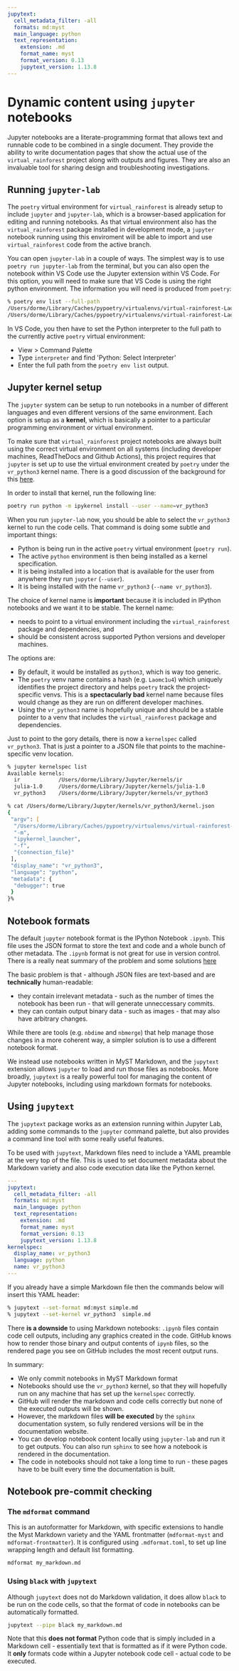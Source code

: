 ```yaml
---
jupytext:
  cell_metadata_filter: -all
  formats: md:myst
  main_language: python
  text_representation:
    extension: .md
    format_name: myst
    format_version: 0.13
    jupytext_version: 1.13.8
---
```


# Dynamic content using `jupyter` notebooks

Jupyter notebooks are a literate-programming format that allows text and runnable code
to be combined in a single document. They provide the ability to write documentation
pages that show the actual use of the `virtual_rainforest` project along with outputs
and figures. They are also an invaluable tool for sharing design and troubleshooting
investigations.

## Running `jupyter-lab`

The `poetry` virtual environment for `virtual_rainforest` is already setup to
include `jupyter` and `jupyter-lab`, which is a browser-based application for editing
and running notebooks. As that virtual environment also has the `virtual_rainforest`
package installed in development mode, a `jupyter` notebook running using this
enviroment will be able to import and use `virtual_rainforest` code from the active
branch.

You can open `jupyter-lab` in a couple of ways. The simplest way is to use `poetry run
jupyter-lab` from the terminal, but you can also open the notebook within VS Code use
the Jupyter extension within VS Code. For this option, you will need to make sure that
VS Code is using the right python environment. The information you will need is
produced from `poetry`:

```zsh
% poetry env list --full-path
/Users/dorme/Library/Caches/pypoetry/virtualenvs/virtual-rainforest-Laomc1u4-py3.10
/Users/dorme/Library/Caches/pypoetry/virtualenvs/virtual-rainforest-Laomc1u4-py3.9 (Activated)
```

In VS Code, you then have to set the Python interpreter to the full path to the
currently active `poetry` virtual environment:

- View > Command Palette
- Type `interpreter` and find 'Python: Select Interpreter'
- Enter the full path from the `poetry env list` output.

## Jupyter kernel setup

The `jupyter` system can be setup to run notebooks in a number of different languages
and even different versions of the same environment. Each option is setup as a
**kernel**, which is basically a pointer to a particular programming environment or
virtual environment.

To make sure that `virtual_rainforest` project notebooks are always built using the
correct virtual environment on all systems (including developer machines, ReadTheDocs
and Github Actions), this project requires that `jupyter` is set up to use the virtual
environment created by `poetry` under the `vr_python3` kernel name. There is a good
discussion of the background for this
[here](https://janakiev.com/blog/jupyter-virtual-envs/).

In order to install that kernel, run the following line:

```zsh
poetry run python -m ipykernel install --user --name=vr_python3
```

When you run `jupyter-lab` now, you should be able to select the `vr_python3` kernel to
run the code cells. That command is doing some subtle and important things:

- Python is being run in the active `poetry` virtual environment (`poetry run`).
- The active `python` environment is then being installed as a kernel specification.
- It is being installed into a location that is available for the user from anywhere
  they run `jupyter` (`--user`).
- It is being installed with the name `vr_python3` (`--name vr_python3`).

The choice of kernel name is **important** because it is included in IPython notebooks
and we want it to be stable. The kernel name:

- needs to point to a virtual environment including the `virtual_rainforest` package
  and dependencies, and
- should be consistent across supported Python versions and developer machines.

The options are:

- By default, it would be installed as `python3`, which is way too generic.
- The `poetry` venv name contains a hash (e.g. `Laomc1u4`) which uniquely identifies the
  project directory and helps `poetry` track the project-specific venvs. This is a
  **spectacularly bad** kernel name because files would change as they are run on
  different developer machines.
- Using the `vr_python3` name is hopefully unique and should be a stable pointer to a
  venv that includes  the `virtual_rainforest` package and dependencies.

Just to point to the gory details, there is now a `kernelspec` called `vr_python3`. That
is just a pointer to a JSON file that points to the machine-specific venv location.

```zsh
% jupyter kernelspec list
Available kernels:
  ir            /Users/dorme/Library/Jupyter/kernels/ir
  julia-1.0     /Users/dorme/Library/Jupyter/kernels/julia-1.0
  vr_python3    /Users/dorme/Library/Jupyter/kernels/vr_python3
```

```zsh
% cat /Users/dorme/Library/Jupyter/kernels/vr_python3/kernel.json
{
 "argv": [
  "/Users/dorme/Library/Caches/pypoetry/virtualenvs/virtual-rainforest-Laomc1u4-py3.10/bin/python",
  "-m",
  "ipykernel_launcher",
  "-f",
  "{connection_file}"
 ],
 "display_name": "vr_python3",
 "language": "python",
 "metadata": {
  "debugger": true
 }
}%
```

## Notebook formats

The default `jupyter` notebook format is the IPython Notebook `.ipynb`. This file uses
the JSON format to store the text and code and a whole bunch of other metadata. The
`.ipynb` format is not great for use in version control. There is a really neat summary
of the problem and some solutions
[here](https://nextjournal.com/schmudde/how-to-version-control-jupyter)

The basic problem is that - although JSON files are text-based and are **technically**
human-readable:

- they contain irrelevant metadata - such as the number of times the notebook has been
  run - that will generate unneccessary commits.
- they can contain output binary data - such as images - that may also have arbitrary
  changes.

While there are tools (e.g. `nbdime` and `nbmerge`) that help manage those changes in a
more coherent way, a simpler solution is to use a different notebook format.

We instead use notebooks written in MyST Markdown, and the `jupytext` extension allows
`jupyter` to load and run those files as notebooks. More broadly, `jupytext` is a really
powerful tool for managing the content of Jupyter notebooks, including using markdown
formats for notebooks.

## Using `jupytext`

The `jupytext` package works as an extension running within Jupyter Lab, adding some
commands to the `jupyter` command palette, but also provides a command line tool with
some really useful features.

To be used with `jupytext`, Markdown files need to include a YAML preamble at the very
top of the file. This is used to set document metadata about the Markdown variety and
also code execution data like the Python kernel.

```yaml
---
jupytext:
  cell_metadata_filter: -all
  formats: md:myst
  main_language: python
  text_representation:
    extension: .md
    format_name: myst
    format_version: 0.13
    jupytext_version: 1.13.8
kernelspec:
  display_name: vr_python3
  language: python
  name: vr_python3
---
```

If you already have a simple Markdown file then the commands below will insert this YAML
header:

```zsh
% jupytext --set-format md:myst simple.md
% jupytext --set-kernel vr_python3  simple.md
```

There **is a downside** to using Markdown notebooks: `.ipynb` files contain code cell
outputs, including any graphics created in the code. GitHub knows how to render those
binary and output contents of `ipynb` files, so the rendered page you see on GitHub
includes the most recent output runs.

In summary:

- We only commit notebooks in MyST Markdown format
- Notebooks should use the `vr_python3` kernel, so that they will hopefully run on any
  machine that has set up the `kernelspec` correctly.
- GitHub will render the markdown and code cells correctly but none of the executed
  outputs will be shown.
- However, the markdown files **will be executed** by the `sphinx` documentation system,
  so fully rendered versions will be in the documentation website.
- You can develop notebook content locally using `jupyter-lab` and run it to get
  outputs. You can also run `sphinx` to see how a notebook is rendered in the
  documentation.
- The code in notebooks should not take a long time to run - these pages have to be
  built every time the documentation is built.

## Notebook pre-commit checking

### The `mdformat` command

This is an autoformatter for Markdown, with specific extensions to handle the Myst
Markdown variety and the YAML frontmatter (`mdformat-myst` and `mdformat-frontmatter`).
It is configured using `.mdformat.toml`, to set up line wrapping length and default list
formatting.

```zsh
mdformat my_markdown.md
```

### Using `black` with `jupytext`

Although `jupytext` does not do Markdown validation, it does allow `black` to be run on
the code cells, so that the format of code in notebooks can be automatically formatted.

```zsh
jupytext --pipe black my_markdown.md
```

Note that this **does not format** Python code that is simply included in a Markdown
cell - essentially text that is formatted as if it were Python code. It **only** formats
code within a Jupyter notebook code cell - actual code to be executed.
